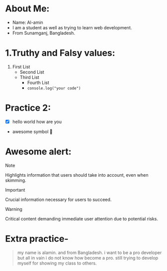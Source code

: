 # About Me: 
- Name: Al-amin
- I am a student as well as trying to learn web development.
- From Sunamganj, Bangladesh.

# 1.Truthy and Falsy values:

1. First List
    - Second List
    - Third List
        - Fourth List
        - `console.log("your code")`

# Practice 2:
 - [x] hello world how are you
 - awesome symbol :tada:

 # Awesome alert: 

 > [!NOTE]
 > Highlights information that users should take into account, even when skimming.

 > [!IMPORTANT]
 > Crucial information necessary for users to succeed.

 > [!WARNING]
 > Critical content demanding immediate user attention due to potential risks.

 # Extra practice-

 > my name is alamin. and from Bangladesh. i want to be a pro developer but all in vain i do not know how become a pro. still trying to develop myself for showing my class to others.